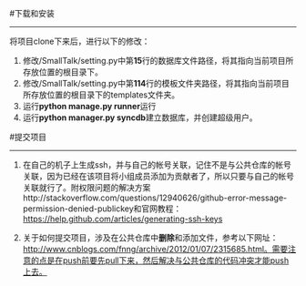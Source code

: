 #下载和安装


----------


将项目clone下来后，进行以下的修改：  

1. 修改/SmallTalk/setting.py中第**15**行的数据库文件路径，将其指向当前项目所存放位置的根目录下。
2. 修改/SmallTalk/setting.py中第**114**行的模板文件夹路径，将其指向当前项目所存放位置的根目录下的templates文件夹。
3. 运行**python manage.py runner**运行
4. 运行**python manager.py syncdb**建立数据库，并创建超级用户。

#提交项目


----------

1. 在自己的机子上生成ssh，并与自己的帐号关联，记住不是与公共仓库的帐号关联，因为已经在该项目将小组成员添加为贡献者了，所以只要与自己的帐号关联就行了。附权限问题的解决方案http://stackoverflow.com/questions/12940626/github-error-message-permission-denied-publickey和官网教程：https://help.github.com/articles/generating-ssh-keys

2.  关于如何提交项目，涉及在公共仓库中**删除**和添加文件，参考以下网址：http://www.cnblogs.com/fnng/archive/2012/01/07/2315685.html。需要注意的点是在push前要先pull下来，然后解决与公共仓库的代码冲突才能push上去。
